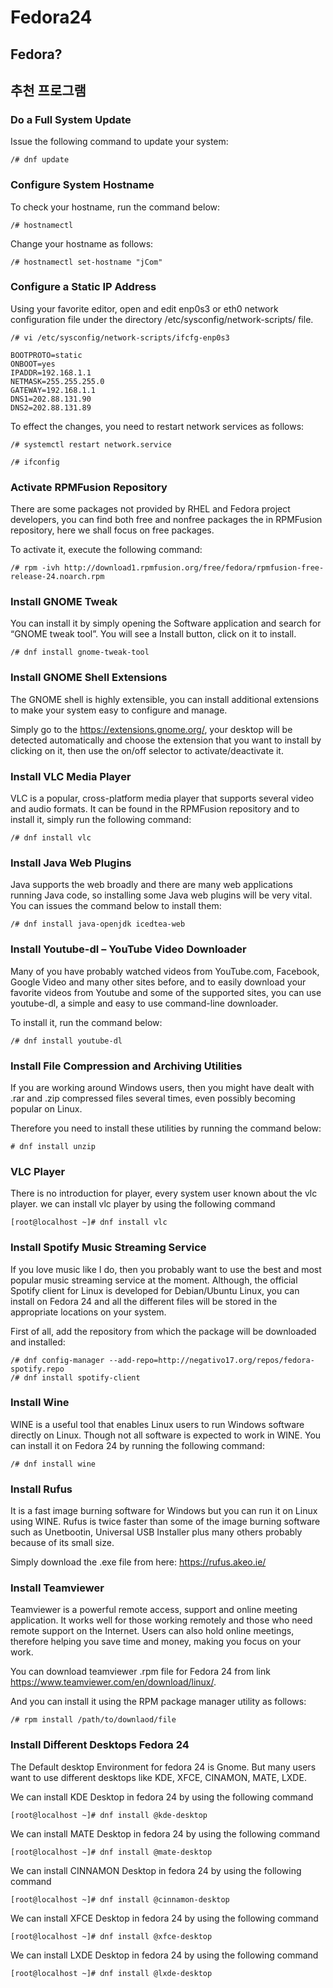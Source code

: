 
# Fedora24 

## Fedora?


## 추천 프로그램 

### Do a Full System Update
   
Issue the following command to update your system:

	/# dnf update


### Configure System Hostname

To check your hostname, run the command below:
	
	/# hostnamectl 
	
Change your hostname as follows:

	/# hostnamectl set-hostname "jCom"
	
	
### Configure a Static IP Address

Using your favorite editor, open and edit enp0s3 or eth0 network configuration file under the directory /etc/sysconfig/network-scripts/ file.

	/# vi /etc/sysconfig/network-scripts/ifcfg-enp0s3

	BOOTPROTO=static
	ONBOOT=yes
	IPADDR=192.168.1.1
	NETMASK=255.255.255.0
	GATEWAY=192.168.1.1
	DNS1=202.88.131.90
	DNS2=202.88.131.89

To effect the changes, you need to restart network services as follows:

	/# systemctl restart network.service 

	/# ifconfig

### Activate RPMFusion Repository

There are some packages not provided by RHEL and Fedora project developers, you can find both free and nonfree packages the in RPMFusion repository, here we shall focus on free packages.

To activate it, execute the following command:
	
	/# rpm -ivh http://download1.rpmfusion.org/free/fedora/rpmfusion-free-release-24.noarch.rpm


### Install GNOME Tweak

You can install it by simply opening the Software application and search for “GNOME tweak tool”. You will see a Install button, click on it to install.

	/# dnf install gnome-tweak-tool

### Install GNOME Shell Extensions

The GNOME shell is highly extensible, you can install additional extensions to make your system easy to configure and manage.

Simply go to the https://extensions.gnome.org/, your desktop will be detected automatically and choose the extension that you want to install by clicking on it, then use the on/off selector to activate/deactivate it.


### Install VLC Media Player

VLC is a popular, cross-platform media player that supports several video and audio formats. It can be found in the RPMFusion repository and to install it, simply run the following command:

	/# dnf install vlc


### Install Java Web Plugins

Java supports the web broadly and there are many web applications running Java code, so installing some Java web plugins will be very vital. You can issues the command below to install them:

	/# dnf install java-openjdk icedtea-web


### Install Youtube-dl – YouTube Video Downloader

Many of you have probably watched videos from YouTube.com, Facebook, Google Video and many other sites before, and to easily download your favorite videos from Youtube and some of the supported sites, you can use youtube-dl, a simple and easy to use command-line downloader.

To install it, run the command below:

	/# dnf install youtube-dl


### Install File Compression and Archiving Utilities

If you are working around Windows users, then you might have dealt with .rar and .zip compressed files several times, even possibly becoming popular on Linux.

Therefore you need to install these utilities by running the command below:

	# dnf install unzip
	
### VLC Player

There is no introduction for player, every system user known about the vlc player. we can install vlc player by using the following command

	[root@localhost ~]# dnf install vlc

### Install Spotify Music Streaming Service

If you love music like I do, then you probably want to use the best and most popular music streaming service at the moment. Although, the official Spotify client for Linux is developed for Debian/Ubuntu Linux, you can install on Fedora 24 and all the different files will be stored in the appropriate locations on your system.

First of all, add the repository from which the package will be downloaded and installed:

	/# dnf config-manager --add-repo=http://negativo17.org/repos/fedora-spotify.repo
	/# dnf install spotify-client


### Install Wine

WINE is a useful tool that enables Linux users to run Windows software directly on Linux. Though not all software is expected to work in WINE. You can install it on Fedora 24 by running the following command:

	/# dnf install wine


### Install Rufus

It is a fast image burning software for Windows but you can run it on Linux using WINE. Rufus is twice faster than some of the image burning software such as Unetbootin, Universal USB Installer plus many others probably because of its small size.

Simply download the .exe file from here: https://rufus.akeo.ie/


### Install Teamviewer

Teamviewer is a powerful remote access, support and online meeting application. It works well for those working remotely and those who need remote support on the Internet. Users can also hold online meetings, therefore helping you save time and money, making you focus on your work.

You can download teamviewer .rpm file for Fedora 24 from link https://www.teamviewer.com/en/download/linux/.

And you can install it using the RPM package manager utility as follows:

	/# rpm install /path/to/downlaod/file


### Install Different Desktops  Fedora 24

The Default desktop Environment for fedora 24 is Gnome. But many users want to use different desktops like KDE, XFCE, CINAMON, MATE, LXDE.

We can install KDE Desktop in fedora 24 by using the following command

	[root@localhost ~]# dnf install @kde-desktop

We can install MATE Desktop in fedora 24 by using the following command

	[root@localhost ~]# dnf install @mate-desktop

We can install CINNAMON Desktop in fedora 24 by using the following command

	[root@localhost ~]# dnf install @cinnamon-desktop

We can install XFCE Desktop in fedora 24 by using the following command

	[root@localhost ~]# dnf install @xfce-desktop
	
We can install LXDE Desktop in fedora 24 by using the following command

	[root@localhost ~]# dnf install @lxde-desktop

